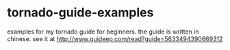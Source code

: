 # tornado-guide-examples
examples for my tornado guide for beginners.
the guide is written in chinese. see it at http://www.guideep.com/read?guide=5633494390669312

